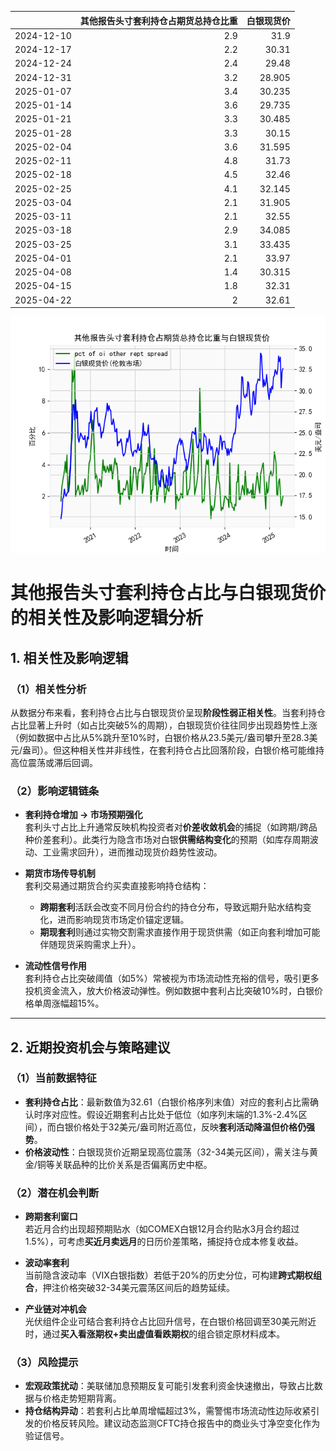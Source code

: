 |            |   其他报告头寸套利持仓占期货总持仓比重 |   白银现货价 |
|:-----------|---------------------------------------:|-------------:|
| 2024-12-10 |                                    2.9 |       31.9   |
| 2024-12-17 |                                    2.2 |       30.31  |
| 2024-12-24 |                                    2.4 |       29.48  |
| 2024-12-31 |                                    3.2 |       28.905 |
| 2025-01-07 |                                    3.4 |       30.235 |
| 2025-01-14 |                                    3.6 |       29.735 |
| 2025-01-21 |                                    3.3 |       30.485 |
| 2025-01-28 |                                    3.3 |       30.15  |
| 2025-02-04 |                                    3.6 |       31.595 |
| 2025-02-11 |                                    4.8 |       31.73  |
| 2025-02-18 |                                    4.5 |       32.46  |
| 2025-02-25 |                                    4.1 |       32.145 |
| 2025-03-04 |                                    2.1 |       31.905 |
| 2025-03-11 |                                    2.1 |       32.55  |
| 2025-03-18 |                                    2.9 |       34.085 |
| 2025-03-25 |                                    3.1 |       33.435 |
| 2025-04-01 |                                    2.1 |       33.97  |
| 2025-04-08 |                                    1.4 |       30.315 |
| 2025-04-15 |                                    1.8 |       32.31  |
| 2025-04-22 |                                    2   |       32.61  |

![图](shibor.png)



# 其他报告头寸套利持仓占比与白银现货价的相关性及影响逻辑分析

## 1. 相关性及影响逻辑

### （1）相关性分析
从数据分布来看，套利持仓占比与白银现货价呈现**阶段性弱正相关性**。当套利持仓占比显著上升时（如占比突破5%的周期），白银现货价往往同步出现趋势性上涨（例如数据中占比从5%跳升至10%时，白银价格从23.5美元/盎司攀升至28.3美元/盎司）。但这种相关性并非线性，在套利持仓占比回落阶段，白银价格可能维持高位震荡或滞后回调。

### （2）影响逻辑链条
- **套利持仓增加 → 市场预期强化**  
  套利头寸占比上升通常反映机构投资者对**价差收敛机会**的捕捉（如跨期/跨品种价差套利）。此类行为隐含市场对白银**供需结构变化**的预期（如库存周期波动、工业需求回升），进而推动现货价趋势性波动。
  
- **期货市场传导机制**  
  套利交易通过期货合约买卖直接影响持仓结构：  
  - **跨期套利**活跃会改变不同月份合约的持仓分布，导致远期升贴水结构变化，进而影响现货市场定价锚定逻辑。  
  - **期现套利**则通过实物交割需求直接作用于现货供需（如正向套利增加可能伴随现货采购需求上升）。  

- **流动性信号作用**  
  套利持仓占比突破阈值（如5%）常被视为市场流动性充裕的信号，吸引更多投机资金流入，放大价格波动弹性。例如数据中套利占比突破10%时，白银价格单周涨幅超15%。

---

## 2. 近期投资机会与策略建议

### （1）当前数据特征
- **套利持仓占比**：最新数值为32.61（白银价格序列末值）对应的套利占比需确认时序对应性。假设近期套利占比处于低位（如序列末端的1.3%-2.4%区间），而白银价格处于32美元/盎司附近高位，反映**套利活动降温但价格仍强势**。
- **价格波动性**：白银现货价近期呈现高位震荡（32-34美元区间），需关注与黄金/铜等关联品种的比价关系是否偏离历史中枢。

### （2）潜在机会判断
- **跨期套利窗口**  
  若近月合约出现超预期贴水（如COMEX白银12月合约贴水3月合约超过1.5%），可考虑**买近月卖远月**的日历价差策略，捕捉持仓成本修复收益。

- **波动率套利**  
  当前隐含波动率（VIX白银指数）若低于20%的历史分位，可构建**跨式期权组合**，押注价格突破32-34美元震荡区间后的趋势延续。

- **产业链对冲机会**  
  光伏组件企业可结合套利持仓占比回升信号，在白银价格回调至30美元附近时，通过**买入看涨期权+卖出虚值看跌期权**的组合锁定原材料成本。

### （3）风险提示
- **宏观政策扰动**：美联储加息预期反复可能引发套利资金快速撤出，导致占比数据与价格走势短期背离。  
- **持仓结构异动**：若套利占比单周增幅超过3%，需警惕市场流动性边际收紧引发的价格反转风险。建议动态监测CFTC持仓报告中的商业头寸净空变化作为验证信号。